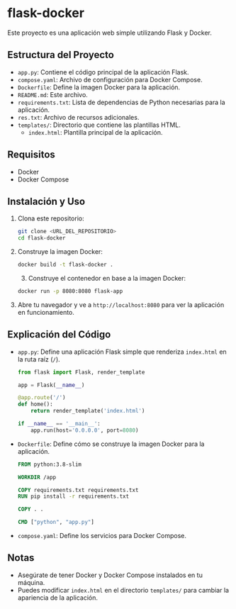 ﻿# flask-docker

Este proyecto es una aplicación web simple utilizando Flask y Docker.

## Estructura del Proyecto

- `app.py`: Contiene el código principal de la aplicación Flask.
- `compose.yaml`: Archivo de configuración para Docker Compose.
- `Dockerfile`: Define la imagen Docker para la aplicación.
- `README.md`: Este archivo.
- `requirements.txt`: Lista de dependencias de Python necesarias para la aplicación.
- `res.txt`: Archivo de recursos adicionales.
- `templates/`: Directorio que contiene las plantillas HTML.
  - `index.html`: Plantilla principal de la aplicación.

## Requisitos

- Docker
- Docker Compose

## Instalación y Uso

1. Clona este repositorio:
    ```sh
    git clone <URL_DEL_REPOSITORIO>
    cd flask-docker
    ```

2. Construye la imagen Docker:
    ```sh
    docker build -t flask-docker .
    ```
    3. Construye el contenedor en base a la imagen Docker:
    ```sh
    docker run -p 8080:8080 flask-app
    ```


4. Abre tu navegador y ve a `http://localhost:8080` para ver la aplicación en funcionamiento.

## Explicación del Código

- `app.py`: Define una aplicación Flask simple que renderiza `index.html` en la ruta raíz (`/`).
    ```python
    from flask import Flask, render_template

    app = Flask(__name__)

    @app.route('/')
    def home():
        return render_template('index.html')

    if __name__ == '__main__':
        app.run(host='0.0.0.0', port=8080)
    ```

- `Dockerfile`: Define cómo se construye la imagen Docker para la aplicación.
    ```dockerfile
    FROM python:3.8-slim

    WORKDIR /app

    COPY requirements.txt requirements.txt
    RUN pip install -r requirements.txt

    COPY . .

    CMD ["python", "app.py"]
    ```

- `compose.yaml`: Define los servicios para Docker Compose.


## Notas

- Asegúrate de tener Docker y Docker Compose instalados en tu máquina.
- Puedes modificar `index.html` en el directorio `templates/` para cambiar la apariencia de la aplicación.

